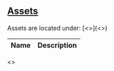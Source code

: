 <span name="assets" id="asm_assets">
</br>

## [Assets](#asm_info)
Assets are located under: [<<base>>](<<base>>)

Name | Description
:---|:---
<<list>>

</span>
